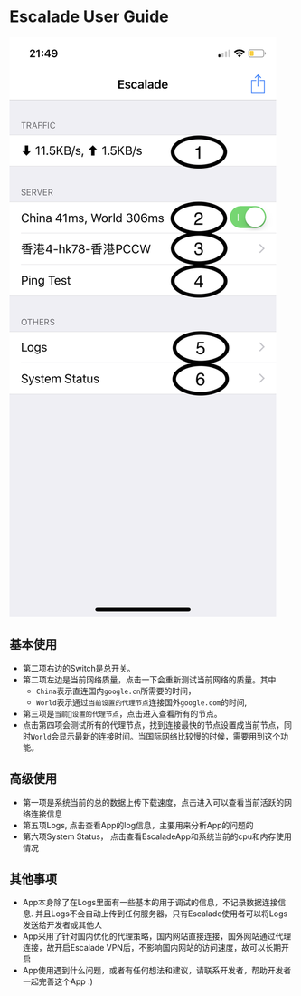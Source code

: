 # Escalade User Guide

![Escalade.PNG](Escalade.PNG)

## 基本使用
- 第二项右边的Switch是总开关。
- 第二项左边是当前网络质量，点击一下会重新测试当前网络的质量。其中
    - `China`表示直连国内`google.cn`所需要的时间，
    - `World`表示通过`当前设置的代理节点`连接国外`google.com`的时间,
- 第三项是`当前设置的代理节点`，点击进入查看所有的节点。
- 点击第四项会测试所有的代理节点，找到连接最快的节点设置成当前节点，同时`World`会显示最新的连接时间。当国际网络比较慢的时候，需要用到这个功能。

## 高级使用
- 第一项是系统当前的总的数据上传下载速度，点击进入可以查看当前活跃的网络连接信息
- 第五项Logs, 点击查看App的log信息，主要用来分析App的问题的
- 第六项System Status， 点击查看EscaladeApp和系统当前的cpu和内存使用情况

## 其他事项
- App本身除了在Logs里面有一些基本的用于调试的信息，不记录数据连接信息. 并且Logs不会自动上传到任何服务器，只有Escalade使用者可以将Logs发送给开发者或其他人
- App采用了针对国内优化的代理策略，国内网站直接连接，国外网站通过代理连接，故开启Escalade VPN后，不影响国内网站的访问速度，故可以长期开启
- App使用遇到什么问题，或者有任何想法和建议，请联系开发者，帮助开发者一起完善这个App :)
